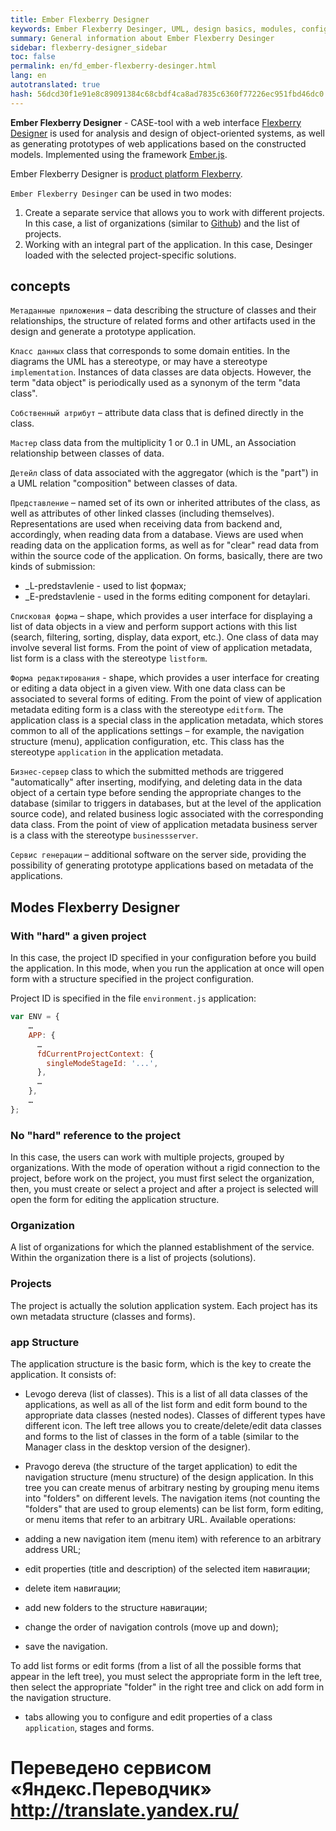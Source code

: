 ```yaml
--- 
title: Ember Flexberry Designer 
keywords: Ember Flexberry Desinger, UML, design basics, modules, configure 
summary: General information about Ember Flexberry Desinger 
sidebar: flexberry-designer_sidebar 
toc: false 
permalink: en/fd_ember-flexberry-desinger.html 
lang: en 
autotranslated: true 
hash: 56dcd30f1e91e8c89091384c68cbdf4ca8ad7835c6360f77226ec951fbd46dc0 
--- 
```


**Ember Flexberry Designer** - CASE-tool with a web interface [Flexberry Designer](fd_landing_page.html) is used for analysis and design of object-oriented systems, as well as generating prototypes of web applications based on the constructed models. Implemented using the framework [Ember.js](https://ru.wikipedia.org/wiki/Ember.js). 

Ember Flexberry Designer is [product platform Flexberry](fp_platform-structure.html). 

`Ember Flexberry Desinger` can be used in two modes: 

1. Create a separate service that allows you to work with different projects. In this case, a list of organizations (similar to [Github](https://github.com)) and the list of projects. 
2. Working with an integral part of the application. In this case, Desinger loaded with the selected project-specific solutions. 

## concepts 

`Метаданные приложения` – data describing the structure of classes and their relationships, the structure of related forms and other artifacts used in the design and generate a prototype application. 

`Класс данных` class that corresponds to some domain entities. In the diagrams the UML has a stereotype, or may have a stereotype `implementation`. Instances of data classes are data objects. However, the term "data object" is periodically used as a synonym of the term "data class". 

`Собственный атрибут` – attribute data class that is defined directly in the class. 

`Мастер` class data from the multiplicity 1 or 0..1 in UML, an Association relationship between classes of data. 

`Детейл` class of data associated with the aggregator (which is the "part") in a UML relation "composition" between classes of data. 

`Представление` – named set of its own or inherited attributes of the class, as well as attributes of other linked classes (including themselves). Representations are used when receiving data from backend and, accordingly, when reading data from a database. Views are used when reading data on the application forms, as well as for "clear" read data from within the source code of the application. On forms, basically, there are two kinds of submission: 

* _L-predstavlenie - used to list формах; 
* _E-predstavlenie - used in the forms editing component for detaylari.

`Списковая форма` – shape, which provides a user interface for displaying a list of data objects in a view and perform support actions with this list (search, filtering, sorting, display, data export, etc.). One class of data may involve several list forms. From the point of view of application metadata, list form is a class with the stereotype `listform`. 

`Форма редактирования` - shape, which provides a user interface for creating or editing a data object in a given view. With one data class can be associated to several forms of editing. From the point of view of application metadata editing form is a class with the stereotype `editform`. 
The application class is a special class in the application metadata, which stores common to all of the applications settings – for example, the navigation structure (menu), application configuration, etc. This class has the stereotype `application` in the application metadata. 

`Бизнес-сервер` class to which the submitted methods are triggered "automatically" after inserting, modifying, and deleting data in the data object of a certain type before sending the appropriate changes to the database (similar to triggers in databases, but at the level of the application source code), and related business logic associated with the corresponding data class. From the point of view of application metadata business server is a class with the stereotype `businessserver`. 

`Сервис генерации` – additional software on the server side, providing the possibility of generating prototype applications based on metadata of the applications. 

## Modes Flexberry Designer 

### With "hard" a given project 

In this case, the project ID specified in your configuration before you build the application. In this mode, when you run the application at once will open form with a structure specified in the project configuration. 

Project ID is specified in the file `environment.js` application: 

```javascript
var ENV = {    
    …
    APP: {
      …
      fdCurrentProjectContext: {
        singleModeStageId: '...',
      },
      …
    },
    …
};
``` 

### No "hard" reference to the project 

In this case, the users can work with multiple projects, grouped by organizations. 
With the mode of operation without a rigid connection to the project, before work on the project, you must first select the organization, then, you must create or select a project and after a project is selected will open the form for editing the application structure. 

### Organization 

A list of organizations for which the planned establishment of the service. Within the organization there is a list of projects (solutions). 

### Projects 

The project is actually the solution application system. Each project has its own metadata structure (classes and forms). 

### app Structure 

The application structure is the basic form, which is the key to create the application. It consists of: 

* Levogo dereva (list of classes). This is a list of all data classes of the applications, as well as all of the list form and edit form bound to the appropriate data classes (nested nodes). Classes of different types have different icon. The left tree allows you to create/delete/edit data classes and forms to the list of classes in the form of a table (similar to the Manager class in the desktop version of the designer). 
* Pravogo dereva (the structure of the target application) to edit the navigation structure (menu structure) of the design application. In this tree you can create menus of arbitrary nesting by grouping menu items into "folders" on different levels. The navigation items (not counting the "folders" that are used to group elements) can be list form, form editing, or menu items that refer to an arbitrary URL. Available operations: 

* adding a new navigation item (menu item) with reference to an arbitrary address URL; 
* edit properties (title and description) of the selected item навигации; 
* delete item навигации; 
* add new folders to the structure навигации; 
* change the order of navigation controls (move up and down); 
* save the navigation. 

To add list forms or edit forms (from a list of all the possible forms that appear in the left tree), you must select the appropriate form in the left tree, then select the appropriate "folder" in the right tree and click on add form in the navigation structure. 
* tabs allowing you to configure and edit properties of a class `application`, stages and forms. 



 # Переведено сервисом «Яндекс.Переводчик» http://translate.yandex.ru/